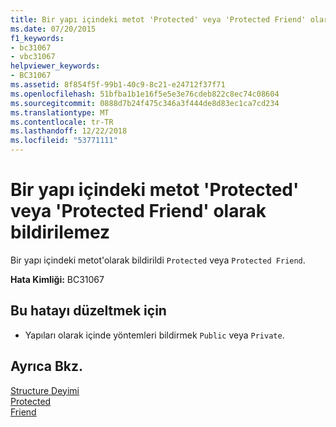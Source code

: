 ```yaml
---
title: Bir yapı içindeki metot 'Protected' veya 'Protected Friend' olarak bildirilemez
ms.date: 07/20/2015
f1_keywords:
- bc31067
- vbc31067
helpviewer_keywords:
- BC31067
ms.assetid: 8f854f5f-99b1-40c9-8c21-e24712f37f71
ms.openlocfilehash: 51bfba1b1e16f5e5e3e76cdeb822c8ec74c08604
ms.sourcegitcommit: 0888d7b24f475c346a3f444de8d83ec1ca7cd234
ms.translationtype: MT
ms.contentlocale: tr-TR
ms.lasthandoff: 12/22/2018
ms.locfileid: "53771111"
---
```

# <a name="method-in-a-structure-cannot-be-declared-protected-or-protected-friend"></a>Bir yapı içindeki metot 'Protected' veya 'Protected Friend' olarak bildirilemez
Bir yapı içindeki metot'olarak bildirildi `Protected` veya `Protected Friend`.  
  
 **Hata Kimliği:** BC31067  
  
## <a name="to-correct-this-error"></a>Bu hatayı düzeltmek için  
  
-   Yapıları olarak içinde yöntemleri bildirmek `Public` veya `Private`.  
  
## <a name="see-also"></a>Ayrıca Bkz.  
 [Structure Deyimi](../../visual-basic/language-reference/statements/structure-statement.md)  
 [Protected](../../visual-basic/language-reference/modifiers/protected.md)  
 [Friend](../../visual-basic/language-reference/modifiers/friend.md)
